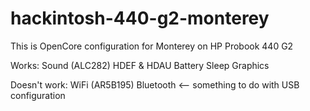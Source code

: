 # hackintosh-440-g2-monterey

This is OpenCore configuration for Monterey on HP Probook 440 G2

Works:
Sound (ALC282) HDEF & HDAU
Battery
Sleep
Graphics

Doesn't work:
WiFi (AR5B195)
Bluetooth <-- something to do with USB configuration

